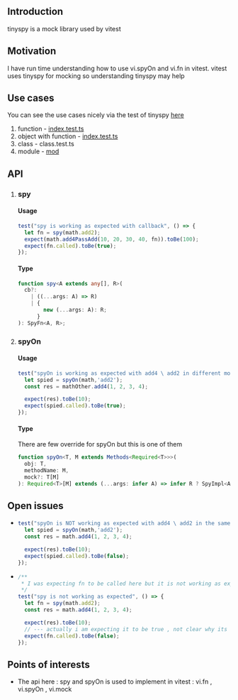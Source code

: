 <h2>Introduction</h2>
tinyspy is a mock library used by vitest

<h2>Motivation</h2>
I have run time understanding how to use vi.spyOn and vi.fn in vitest. vitest uses tinyspy for mocking so understanding tinyspy may help

<h2>Use cases</h2>
You can see the use cases nicely via the test of tinyspy <a href='https://github.com/tinylibs/tinyspy/tree/main/test'>here</a> 
<ol>
<li>function - <a href='https://github.com/tinylibs/tinyspy/blob/main/test/index.test.ts'>index.test.ts</a></li>
<li>object with function  - <a href='https://github.com/tinylibs/tinyspy/blob/main/test/index.test.ts'>index.test.ts</a></li>
<li>class - <a href='https://github.com/tinylibs/tinyspy/blob/main/test/class.test.ts'></a>class.test.ts</li>
<li>module - <a href='https://github.com/tinylibs/tinyspy/tree/main/test/mod'>mod</a></li>
</ol>

<h2>API</h2>
<ol>
<li><h3>spy</h3>

<h4>Usage</h4>

```ts
test("spy is working as expected with callback", () => {
  let fn = spy(math.add2);
  expect(math.add4PassAdd(10, 20, 30, 40, fn)).toBe(100);
  expect(fn.called).toBe(true);
});
```

<h4>Type</h4>

```ts
function spy<A extends any[], R>(
  cb?:
    | ((...args: A) => R)
    | {
        new (...args: A): R;
      }
): SpyFn<A, R>;
```

</li>
<li><h3>spyOn</h3>

<h4>Usage</h4>

```ts
test("spyOn is working as expected with add4 \ add2 in different module", () => {
  let spied = spyOn(math,'add2');
  const res = mathOther.add4(1, 2, 3, 4);

  expect(res).toBe(10);
  expect(spied.called).toBe(true);
});
```

<h4>Type</h4>

There are few override for spyOn but this is one of them

```ts
function spyOn<T, M extends Methods<Required<T>>>(
  obj: T,
  methodName: M,
  mock?: T[M]
): Required<T>[M] extends (...args: infer A) => infer R ? SpyImpl<A, R> : never;
```

</li>
</ol>

<h2>Open issues</h2>
<ul>
<li>

```ts
test("spyOn is NOT working as expected with add4 \ add2 in the same module", () => {
  let spied = spyOn(math,'add2');
  const res = math.add4(1, 2, 3, 4);

  expect(res).toBe(10);
  expect(spied.called).toBe(false);
});

```
</li>

<li>

```ts
/**
 * I was expecting fn to be called here but it is not working as expected
 */
test("spy is not working as expected", () => {
  let fn = spy(math.add2);
  const res = math.add4(1, 2, 3, 4);

  expect(res).toBe(10);
  // --- actually i am expecting it to be true , not clear why its false
  expect(fn.called).toBe(false);
});

```

</li>
</ul>

<h2>Points of interests</h2>
<ul>
<li>The api here : spy and spyOn is used to implement in vitest : vi.fn , vi.spyOn , vi.mock</li>
</ul>
